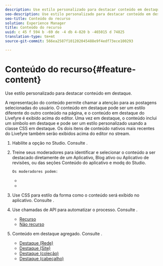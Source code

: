 ```yaml
---
description: Use estilo personalizado para destacar conteúdo em destaque.
seo-description: Use estilo personalizado para destacar conteúdo em destaque.
seo-title: Conteúdo do recurso
solution: Experience Manager
title: Conteúdo do recurso
uuid: c 45 f 594 b -69 de -4 db 4-820 b -465015 d 74825
translation-type: tm+mt
source-git-commit: 566ea2587f101202045488e9f4edf73ece100293

---
```



# Conteúdo do recurso{#feature-content}

Use estilo personalizado para destacar conteúdo em destaque.

A representação do conteúdo permite chamar a atenção para as postagens selecionadas do usuário. O conteúdo em destaque pode ser um estilo diferente do outro conteúdo na página, e o conteúdo em destaque do Livefyre é exibido acima do editor. Uma vez em destaque, o conteúdo inclui um símbolo em destaque e pode ser um estilo personalizado usando a classe CSS em destaque. Os dois itens de conteúdo nativos mais recentes do Livefyre também serão exibidos acima do editor no stream.

1. Habilite a opção no Studio. Consulte [](../c-app-customizations/t-enable-featuring-content-in-studio.md#t_enable_featuring_content_in_studio).
1. Treine seus moderadores para identificar e selecionar o conteúdo a ser destacado diretamente de um Aplicativo, Blog ativo ou Aplicativo de revisões, ou das seções Conteúdo do aplicativo e modq do Studio.

       Os moderadores podem:
   
   * [](../c-app-customizations/t-select-content-to-feature-from-studio.md#select_content_to_feature_from_studio)
   * [](../c-app-customizations/t-select-content-to-feature.md#t_select_content_to_feature)

1. Use CSS para estilo da forma como o conteúdo será exibido no aplicativo. Consulte [](../c-app-customizations/c-use-css-to-style-featured-content.md#c_use_css_to_style_featured_content).
1. Use chamadas de API para automatizar o processo. Consulte [](../c-app-customizations/c-feature-apis.md#c_feature_apis).

   * [Recurso](#c_feature_apis/section_jpw_nqw_xz)
   * [Não recurso](#c_feature_apis/section_knh_mqw_xz)

1. Conteúdo em destaque agregado. Consulte [](../c-app-customizations/c-aggregated-featured-content-using-the-featured-apis.md#c_aggregated_featured_content_using_the_featured_apis).

   * [Destaque (Rede)](#c_aggregated_featured_content_using_the_featured_apis/section_cgm_1nw_xz)
   * [Destaque (Site)](#c_aggregated_featured_content_using_the_featured_apis/section_lq5_ymw_xz)
   * [Destaque (coleção)](#c_aggregated_featured_content_using_the_featured_apis/section_kgc_xmw_xz)
   * [Destaque (cabeçalho)](#c_aggregated_featured_content_using_the_featured_apis/section_n4b_lmw_xz)

